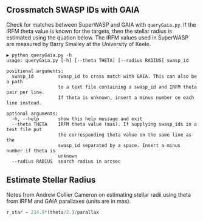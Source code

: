 ## Crossmatch SWASP IDs with GAIA

Check for matches between SuperWASP and GAIA with ```queryGaia.py```. If the IRFM theta value is known for the targets, then the stellar radius is estimated using the quation below. The IRFM values used in SuperWASP are measured by Barry Smalley at the University of Keele.

```
▶ python queryGaia.py -h
usage: queryGaia.py [-h] [--theta THETA] [--radius RADIUS] swasp_id

positional arguments:
  swasp_id         swasp_id to cross match with GAIA. This can also be a path
                   to a text file containing a swasp_id and IRFM theta pair per line.
                   If theta is unknown, insert a minus number on each line instead.

optional arguments:
  -h, --help       show this help message and exit
  --theta THETA    IRFM theta value (mas). If supplying swasp_ids in a text file put
                   the corresponding theta value on the same line as the
                   swasp_id separated by a space. Insert a minus number if theta is
                   unknown
  --radius RADIUS  search radius in arcsec
```

## Estimate Stellar Radius

Notes from Andrew Collier Cameron on estimating stellar radii using theta from IRFM and GAIA parallaxes (units are in mas).

```python
r_star = 214.9*(theta/2.)/parallax
```
